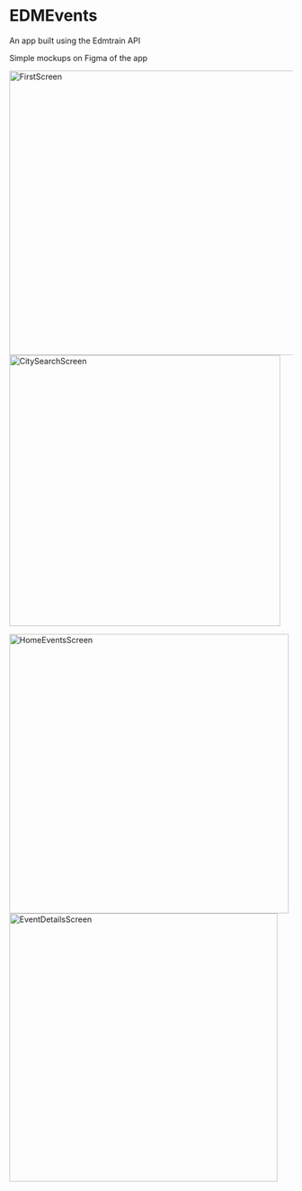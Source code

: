 # EDMEvents
An app built using the Edmtrain API

Simple mockups on Figma of the app

<p float="left">
  <img width="506" alt="FirstScreen" src="https://user-images.githubusercontent.com/43551312/156821185-cd691d59-c859-487a-9c2c-cfec968c2fed.png" width="50%">
  <img width="482" alt="CitySearchScreen" src="https://user-images.githubusercontent.com/43551312/156821182-57eb0244-2f50-4a5b-aef2-d7d71c5fae48.png" width="50%" >
</p>
<p float="left">
  <img width="497" alt="HomeEventsScreen" src="https://user-images.githubusercontent.com/43551312/156821181-d1e71df5-c338-4878-a2ab-93c49f7e5cbd.png" width="50%">
  <img width="477" alt="EventDetailsScreen" src="https://user-images.githubusercontent.com/43551312/156821180-ccd21a86-8413-4c4c-af87-e04d97ab04fb.png" width="50%">
</p>
